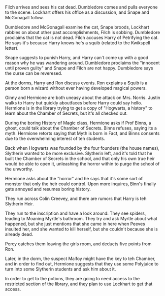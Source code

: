 Filch arrives and sees his cat dead. Dumbledore comes and pulls everyone to the
scene. Lockhart offers his office as a discussion, and Snape and McGonagall
follow.

Dumbledore and McGonagall examine the cat, Snape broods, Lockhart rabbles on
about other past accomplishments, Filch is sobbing. Dumbledore proclaims that
the cat is not dead. Filch accuses Harry of Petrifying the cat. He says it's
because Harry knows he's a squib (related to the Kwikspell letter).

Snape suggests to punish Harry, and Harry can't come up with a good reason why
he was wandering around. Dumbledore proclaims the "innocent until proven
gulity" and Snape and Filch are not happy. Dumbledore says the curse can be
reveresed.

At the dorms, Harry and Ron discuss events. Ron explains a Squib is a person
born a wizard without ever having developed magical powers.

Ginny and Hermione are both uneasy about the attack on Mrs. Norris. Justin
walks to Harry but quickly aboutfaces before Harry could say hello. Hermione is
in the library trying to get a copy of "Hogwarts, a history" to learn about the
Chamber of Secrets, but it's all checked out.

During the boring History of Magic class, Hermione asks if Prof Binns, a ghost,
could talk about the Chamber of Secrets. Binns refuses, saying its a myth.
Hermione retorts saying that Myth is born in Fact, and Binns consents due to
the overwhelming interest of teh students.

Back when Hogwarts was founded by the four founders (the house names),
Slytherin wanted to be more exclusive. Slytherin left, and it's told that he
built the Chamber of Secrets in the school, and that only his own true heir
would be able to open it, unleashing the horror within to purge the school of
the unworthy.

Hermione asks about the "horror" and he says that it's some sort of monster
that only the heir could control. Upon more inquires, Binn's finally gets
annoyed and resumes boring history.

They run across Colin Creevey, and there are rumors that Harry is teh Slytherin
Heir.

They run to the inscription and have a look around. They see spiders, leading
to Moaning Myrtle's bathroom. They try and ask Myrtle about what happened, but
she just mentions that she came in here when Peeves insulted her, and she
wanted to kill herself, but she couldn't because she is already dead.

Percy catches them leaving the girls room, and deducts five points from Ron.

Later, in the dorm, the suspect Malfoy might have the key to teh Chamber, and
in order to find out, Hermione suggests that they use some Polyjuice to turn
into some Slytherin students and ask him about it.

In order to get to the potions, they are going to need access to the restricted
section of the library, and they plan to use Lockhart to get that access.

